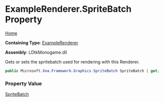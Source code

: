 # ExampleRenderer\.SpriteBatch Property

[Home](../../../../README.md)

**Containing Type**: [ExampleRenderer](../README.md)

**Assembly**: LDtkMonogame\.dll

  
 Gets or sets the spritebatch used for rendering with this Renderer\. 

```csharp
public Microsoft.Xna.Framework.Graphics.SpriteBatch SpriteBatch { get; set; }
```

### Property Value

[SpriteBatch](https://docs.microsoft.com/en-us/dotnet/api/microsoft.xna.framework.graphics.spritebatch)

